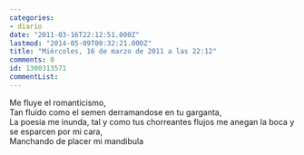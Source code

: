 ```yaml
---
categories:
- diario
date: "2011-03-16T22:12:51.000Z"
lastmod: "2014-05-09T00:32:21.000Z"
title: "Miércoles, 16 de marzo de 2011 a las 22:12"
comments: 0
id: 1300313571
commentList:
---
```


Me fluye el romanticismo,  
Tan fluido como el semen derramandose en tu garganta,  
La poesia me inunda, tal y como tus chorreantes flujos me anegan la boca y se esparcen por mi cara,  
Manchando de placer mi mandibula